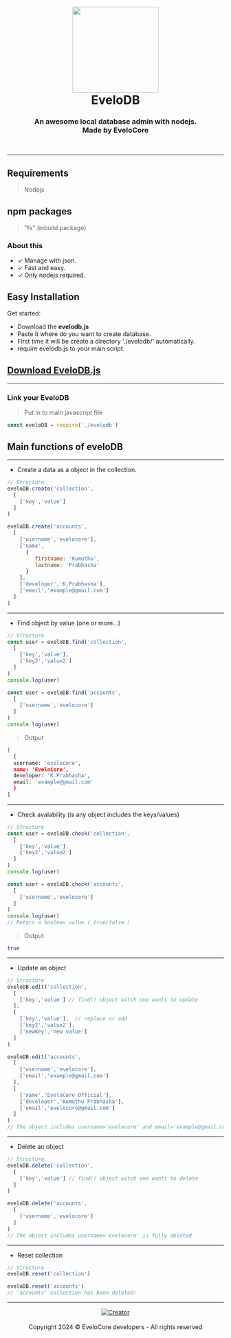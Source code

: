 
<h1 align="center">
  <br>
  <a><img src="https://i.ibb.co/t4c363X/20240305-125417.png" width="200"></a>
  <br>
  <b>EveloDB</b>
  <br>
</h1>
<h3 align="center">An awesome local database admin with nodejs.<br>Made by EveloCore</h3>
<br>
<hr>

## Requirements
> Nodejs

## npm packages
> "fs" (inbuild package)

### About this
- ✓ Manage with json.
- ✓ Fast and easy.
- ✓ Only nodejs required.

## Easy Installation
Get started:
- Download the <b>evelodb.js</b>
- Paste it where do you want to create database.
- First time it will be create a directory './evelodb/' automatically.
- require evelodb.js to your main script.

## [Download EveloDB.js](https://github.com/prabhasha2006/eveloDB)

<hr>

### Link your EveloDB

> Put in to main javascript file
```js
const eveloDB = require('./evelodb')
```
## Main functions of eveloDB

<hr>

- Create a data as a object in the collection.
```js
// Structure
eveloDB.create('collection', 
  [
    ['key','value']
  ]
)
```
```js
eveloDB.create('accounts', 
  [
    ['username','evelocore'],
    ['name', 
      {
         firstname: 'Kumuthu',
         lastname: 'Prabhasha'
      }
    ],
    ['developer','K.Prabhasha'],
    ['email','example@gmail.com']
  ]
)
```

<hr>

- Find object by value (one or more...)
```js
// Structure
const user = eveloDB.find('collection', 
  [
    ['key','value'],
    ['key2','value2']
  ]
)
console.log(user)
```
```js
const user = eveloDB.find('accounts', 
  [
    ['username','evelocore']
  ]
)
console.log(user)
```
> Output
```bash
[
  {
  username: 'evelocore',
  name: 'EveloCore',
  developer: 'K.Prabhasha',
  email: 'example@gmail.com'
  }
]
```

<hr>

- Check avalability (is any object includes the keys/values)
```js
// Structure
const user = eveloDB.check('collection', 
  [
    ['key','value'],
    ['key2','value2']
  ]
)
console.log(user)
```
```js
const user = eveloDB.check('accounts',
  [
    ['username','evelocore']
  ]
)
console.log(user)
// Return a boolean value ( true/false )
```
> Output
```bash
true
```

<hr>

- Update an object
```js
// Structure
eveloDB.edit('collection', 
  [
    ['key','value'] // find() object witch one wants to update
  ],
  [
    ['key','value'],  // replace or add 
    ['key2','value2'],
    ['newKey','new value']
  ]
)
```
```js
eveloDB.edit('accounts', 
  [
    ['username','evelocore'],
    ['email','example@gmail.com']
  ],
  [
    ['name','EveloCore Official'],
    ['developer','Kumuthu Prabhasha'],
    ['email','evelocore@gmail.com']
  ]
)
// The object includes username='evelocore' and email='example@gmail.com' is successfully updated with second array's values
```

<hr>

- Delete an object
```js
// Structure
eveloDB.delete('collection', 
  [
    ['key','value'] // find() object witch one wants to delete
  ]
)
```
```js
eveloDB.delete('accounts', 
  [
    ['username','evelocore']
  ]
)
// The object includes username='evelocore' is fully deleted
```

<hr>

- Reset collection
```js
// Structure
eveloDB.reset('collection')
```
```js
eveloDB.reset('accounts')
// 'accounts' collection has been deleted!
```

<hr>


<p align="center">
<a href="#"><img title="Creator" src="https://img.shields.io/badge/Creator-EveloCore-red.svg?style=for-the-badge&logo=github"></a>
  <br><br>
  Copyright 2024 © EveloCore developers - All rights reserved
</p>


